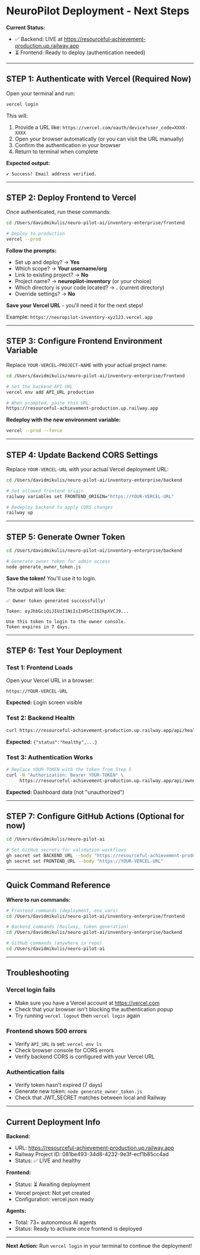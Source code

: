 # NeuroPilot Deployment - Next Steps

**Current Status:**
- ✅ Backend: LIVE at https://resourceful-achievement-production.up.railway.app
- ⏳ Frontend: Ready to deploy (authentication needed)

---

## STEP 1: Authenticate with Vercel (Required Now)

Open your terminal and run:

```bash
vercel login
```

This will:
1. Provide a URL like: `https://vercel.com/oauth/device?user_code=XXXX-XXXX`
2. Open your browser automatically (or you can visit the URL manually)
3. Confirm the authentication in your browser
4. Return to terminal when complete

**Expected output:**
```
✔ Success! Email address verified.
```

---

## STEP 2: Deploy Frontend to Vercel

Once authenticated, run these commands:

```bash
cd /Users/davidmikulis/neuro-pilot-ai/inventory-enterprise/frontend

# Deploy to production
vercel --prod
```

**Follow the prompts:**
- Set up and deploy? → **Yes**
- Which scope? → **Your username/org**
- Link to existing project? → **No**
- Project name? → **neuropilot-inventory** (or your choice)
- Which directory is your code located? → **.** (current directory)
- Override settings? → **No**

**Save your Vercel URL** - you'll need it for the next steps!

Example: `https://neuropilot-inventory-xyz123.vercel.app`

---

## STEP 3: Configure Frontend Environment Variable

Replace `YOUR-VERCEL-PROJECT-NAME` with your actual project name:

```bash
cd /Users/davidmikulis/neuro-pilot-ai/inventory-enterprise/frontend

# Set the backend API URL
vercel env add API_URL production

# When prompted, paste this URL:
https://resourceful-achievement-production.up.railway.app
```

**Redeploy with the new environment variable:**

```bash
vercel --prod --force
```

---

## STEP 4: Update Backend CORS Settings

Replace `YOUR-VERCEL-URL` with your actual Vercel deployment URL:

```bash
cd /Users/davidmikulis/neuro-pilot-ai/inventory-enterprise/backend

# Set allowed frontend origin
railway variables set FRONTEND_ORIGIN="https://YOUR-VERCEL-URL"

# Redeploy backend to apply CORS changes
railway up
```

---

## STEP 5: Generate Owner Token

```bash
cd /Users/davidmikulis/neuro-pilot-ai/inventory-enterprise/backend

# Generate owner token for admin access
node generate_owner_token.js
```

**Save the token!** You'll use it to login.

The output will look like:
```
✅ Owner token generated successfully!

Token: eyJhbGciOiJIUzI1NiIsInR5cCI6IkpXVCJ9...

Use this token to login to the owner console.
Token expires in 7 days.
```

---

## STEP 6: Test Your Deployment

### Test 1: Frontend Loads
Open your Vercel URL in a browser:
```
https://YOUR-VERCEL-URL
```

**Expected:** Login screen visible

### Test 2: Backend Health
```bash
curl https://resourceful-achievement-production.up.railway.app/api/health
```

**Expected:** `{"status":"healthy",...}`

### Test 3: Authentication Works
```bash
# Replace YOUR-TOKEN with the token from Step 5
curl -H "Authorization: Bearer YOUR-TOKEN" \
     https://resourceful-achievement-production.up.railway.app/api/owner/dashboard
```

**Expected:** Dashboard data (not "unauthorized")

---

## STEP 7: Configure GitHub Actions (Optional for now)

```bash
cd /Users/davidmikulis/neuro-pilot-ai

# Set GitHub secrets for validation workflows
gh secret set BACKEND_URL --body "https://resourceful-achievement-production.up.railway.app"
gh secret set FRONTEND_URL --body "https://YOUR-VERCEL-URL"
```

---

## Quick Command Reference

**Where to run commands:**

```bash
# Frontend commands (deployment, env vars)
cd /Users/davidmikulis/neuro-pilot-ai/inventory-enterprise/frontend

# Backend commands (Railway, token generation)
cd /Users/davidmikulis/neuro-pilot-ai/inventory-enterprise/backend

# GitHub commands (anywhere in repo)
cd /Users/davidmikulis/neuro-pilot-ai
```

---

## Troubleshooting

### Vercel login fails
- Make sure you have a Vercel account at https://vercel.com
- Check that your browser isn't blocking the authentication popup
- Try running `vercel logout` then `vercel login` again

### Frontend shows 500 errors
- Verify `API_URL` is set: `vercel env ls`
- Check browser console for CORS errors
- Verify backend CORS is configured with your Vercel URL

### Authentication fails
- Verify token hasn't expired (7 days)
- Generate new token: `node generate_owner_token.js`
- Check that JWT_SECRET matches between local and Railway

---

## Current Deployment Info

**Backend:**
- URL: https://resourceful-achievement-production.up.railway.app
- Railway Project ID: 081be493-34d8-4232-9e3f-ecf1b85cc4ad
- Status: ✅ LIVE and healthy

**Frontend:**
- Status: ⏳ Awaiting deployment
- Vercel project: Not yet created
- Configuration: vercel.json ready

**Agents:**
- Total: 73+ autonomous AI agents
- Status: Ready to activate once frontend is deployed

---

**Next Action:** Run `vercel login` in your terminal to continue the deployment!

